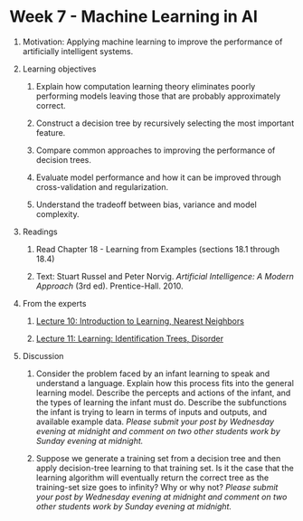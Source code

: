 # Week 7 - Machine Learning in AI

1. Motivation: Applying machine learning to improve the performance of artificially intelligent systems.

1. Learning objectives

    1. Explain how computation learning theory eliminates poorly performing models leaving those that are probably approximately correct.

    1. Construct a decision tree by recursively selecting the most important feature.

    1. Compare common approaches to improving the performance of decision trees.

    1. Evaluate model performance and how it can be improved through cross-validation and regularization.

    1. Understand the tradeoff between bias, variance and model complexity.

1. Readings
    1. Read Chapter 18 - Learning from Examples (sections 18.1 through 18.4)

    1. Text: Stuart Russel and Peter Norvig. _Artificial Intelligence: A Modern Approach_ (3rd ed). Prentice-Hall. 2010.

1. From the experts

    1. [Lecture 10: Introduction to Learning, Nearest Neighbors](https://ocw.mit.edu/courses/electrical-engineering-and-computer-science/6-034-artificial-intelligence-fall-2010/lecture-videos/lecture-10-introduction-to-learning-nearest-neighbors/)

    1. [Lecture 11: Learning: Identification Trees, Disorder](https://ocw.mit.edu/courses/electrical-engineering-and-computer-science/6-034-artificial-intelligence-fall-2010/lecture-videos/lecture-11-learning-identification-trees-disorder/#vid_playlist)

1. Discussion

    1. Consider the problem faced by an infant learning to speak and understand a language.  Explain how this process fits into the general learning model. Describe the percepts and actions of the infant, and the types of learning the infant must do. Describe the subfunctions the infant is trying to learn in terms of inputs and outputs, and available example data.  _Please submit your post by Wednesday evening at midnight and comment on two other students work by Sunday evening at midnight._

    1. Suppose we generate a training set from a decision tree and then apply decision-tree learning to that training set. Is it the case that the learning algorithm will eventually return the correct tree as the training-set size goes to infinity? Why or why not? _Please submit your post by Wednesday evening at midnight and comment on two other students work by Sunday evening at midnight._
